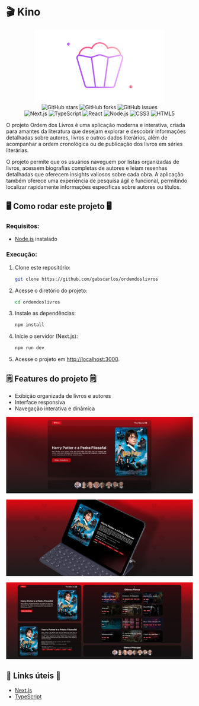 # 🎬 Kino

<div align="center">
<img src="https://github.com/portfolio-projetos-dev/kino/raw/main/.gitassets/capa.png" width="350" />

<div data-badges>
  <img src="https://img.shields.io/github/stars/portfolio-projetos-dev/kino?style=for-the-badge" alt="GitHub stars" />
  <img src="https://img.shields.io/github/forks/portfolio-projetos-dev/kino?style=for-the-badge" alt="GitHub forks" />
  <img src="https://img.shields.io/github/issues/portfolio-projetos-dev/kino?style=for-the-badge" alt="GitHub issues" />
</div>

<div data-badges>
  <img src="https://img.shields.io/badge/next.js-%23000000.svg?style=for-the-badge&logo=nextdotjs&logoColor=white" alt="Next.js" />
  <img src="https://img.shields.io/badge/typescript-%23007ACC.svg?style=for-the-badge&logo=typescript&logoColor=white" alt="TypeScript" />
  <img src="https://img.shields.io/badge/react-%2320232a.svg?style=for-the-badge&logo=react&logoColor=%2361DAFB" alt="React" />
  <img src="https://img.shields.io/badge/node.js-%2343853D.svg?style=for-the-badge&logo=node.js&logoColor=white" alt="Node.js" />
  <img src="https://img.shields.io/badge/css3-%231572B6.svg?style=for-the-badge&logo=css3&logoColor=white" alt="CSS3" />
  <img src="https://img.shields.io/badge/html5-%23E34F26.svg?style=for-the-badge&logo=html5&logoColor=white" alt="HTML5" />
</div>
</div>

O projeto Ordem dos Livros é uma aplicação moderna e interativa, criada para amantes da literatura que desejam explorar e descobrir informações detalhadas sobre autores, livros e outros dados literários, além de acompanhar a ordem cronológica ou de publicação dos livros em séries literárias.

O projeto permite que os usuários naveguem por listas organizadas de livros, acessem biografias completas de autores e leiam resenhas detalhadas que oferecem insights valiosos sobre cada obra. A aplicação também oferece uma experiência de pesquisa ágil e funcional, permitindo localizar rapidamente informações específicas sobre autores ou títulos.

## 🖥️ Como rodar este projeto 🖥️

### Requisitos:

- [Node.js](https://nodejs.org/pt) instalado

### Execução:

1. Clone este repositório:

   ```sh
   git clone https://github.com/gabscarlos/ordemdoslivros
   ```

2. Acesse o diretório do projeto:

   ```sh
   cd ordemdoslivros
   ```

3. Instale as dependências:

   ```sh
   npm install
   ```

4. Inicie o servidor (Next.js):

   ```sh
   npm run dev
   ```

6. Acesse o projeto em [http://localhost:3000](http://localhost:3000).

## 🗒️ Features do projeto 🗒️

- Exibição organizada de livros e autores
- Interface responsiva
- Navegação interativa e dinâmica

![](https://github.com/portfolio-projetos-dev/kino/raw/main/.gitassets/2.jpg)

![](https://github.com/portfolio-projetos-dev/kino/raw/main/.gitassets/3.jpg)

![](https://github.com/portfolio-projetos-dev/kino/raw/main/.gitassets/4.jpg)

## 💎 Links úteis 💎

- [Next.js](https://nextjs.org/docs)
- [TypeScript](https://www.typescriptlang.org/docs)
